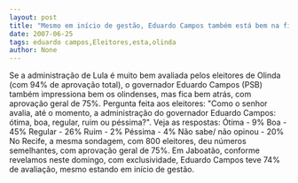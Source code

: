 ```yaml
---
layout: post
title: "Mesmo em início de gestão, Eduardo Campos também está bem na fita com eleitores de Olinda"
date: 2007-06-25
tags: eduardo campos,Eleitores,esta,olinda
author: None
---
```

Se a administra&ccedil;&atilde;o de Lula &eacute; muito bem avaliada pelos eleitores de Olinda (com 94% de aprova&ccedil;&atilde;o total), o governador Eduardo Campos (PSB) tamb&eacute;m impressiona bem os olindenses, mas fica bem atr&aacute;s, com aprova&ccedil;&atilde;o geral de 75%.
Pergunta feita aos eleitores: &quot;Como o senhor avalia, at&eacute; o momento, a administra&ccedil;&atilde;o do governador Eduardo Campos: &oacute;tima, boa, regular, ruim ou p&eacute;ssima?&quot;. 
Veja as respostas:
&Oacute;tima - 9% 
Boa - 45% 
Regular - 26%
Ruim - 2%
P&eacute;ssima - 4%
N&atilde;o sabe/ n&atilde;o opinou - 20%
No Recife, a mesma sondagem, com 800 eleitores, deu n&uacute;meros semelhantes, com aprova&ccedil;&atilde;o geral de 75%.
Em Jaboat&atilde;o, conforme revelamos neste domingo, com exclusividade, Eduardo Campos teve 74% de avalia&ccedil;&atilde;o, mesmo estando em in&iacute;cio de gest&atilde;o.
 